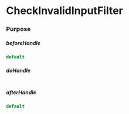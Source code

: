 # CheckInvalidInputFilter

### Purpose

##### beforeHandle

```java
default
```

##### doHandle

```

```

##### afterHandle

```java
default
```




